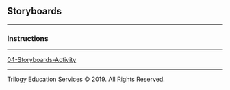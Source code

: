 ## Storyboards

---

### Instructions

---

[04-Storyboards-Activity](https://drive.google.com/open?id=186drfihPtx-2QVDSk2qu58op7GpUjkGcNuaBKxzbrHg)

---

Trilogy Education Services © 2019. All Rights Reserved.
